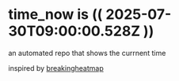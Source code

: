 # time_now is (( 2025-07-30T09:00:00.528Z ))

an automated repo that shows the currnent time

inspired by [breakingheatmap](https://github.com/breakingheatmap/breakingheatmap)